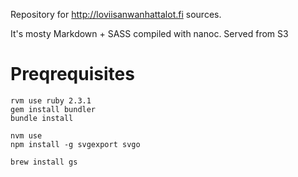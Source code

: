 Repository for http://loviisanwanhattalot.fi sources. 

It's mosty Markdown + SASS compiled with nanoc. Served from S3

# Preqrequisites

```
rvm use ruby 2.3.1
gem install bundler
bundle install

nvm use
npm install -g svgexport svgo

brew install gs
```
